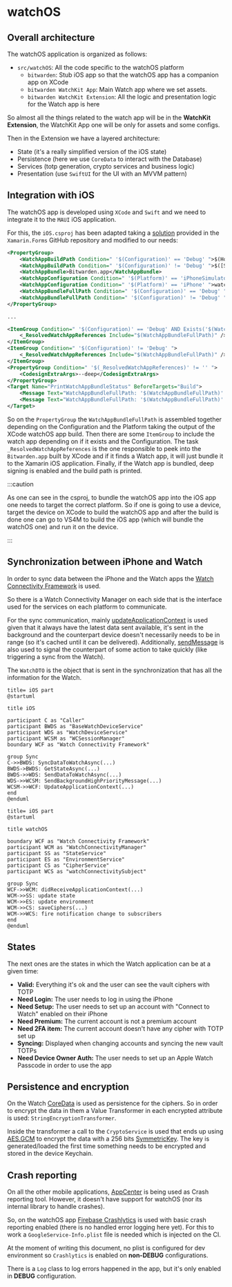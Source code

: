 # watchOS

## Overall architecture

The watchOS application is organized as follows:

- `src/watchOS`: All the code specific to the watchOS platform
  - `bitwarden`: Stub iOS app so that the watchOS app has a companion app on XCode
  - `bitwarden WatchKit App`: Main Watch app where we set assets.
  - `bitwarden WatchKit Extension`: All the logic and presentation logic for the Watch app is here

So almost all the things related to the watch app will be in the **WatchKit Extension**, the
WatchKit App one will be only for assets and some configs.

Then in the Extension we have a layered architecture:

- State (it's a really simplified version of the iOS state)
- Persistence (here we use `CoreData` to interact with the Database)
- Services (totp generation, crypto services and business logic)
- Presentation (use `SwiftUI` for the UI with an MVVM pattern)

## Integration with iOS

The watchOS app is developed using `XCode` and `Swift` and we need to integrate it to the `MAUI` iOS
application.

For this, the `iOS.csproj` has been adapted taking a
[solution](https://github.com/xamarin/xamarin-macios/issues/10070#issuecomment-1033428823) provided
in the `Xamarin.Forms` GitHub repository and modified to our needs:

```xml
<PropertyGroup>
    <WatchAppBuildPath Condition=" '$(Configuration)' == 'Debug' ">$(Home)/Library/Developer/Xcode/DerivedData/bitwarden-cbtqsueryycvflfzbsoteofskiyr/Build/Products</WatchAppBuildPath>
    <WatchAppBuildPath Condition=" '$(Configuration)' != 'Debug' ">$([System.IO.Path]::GetFullPath('$(MSBuildProjectDirectory)\..'))/watchOS/bitwarden.xcarchive/Products/Applications/bitwarden.app/Watch</WatchAppBuildPath>
    <WatchAppBundle>Bitwarden.app</WatchAppBundle>
    <WatchAppConfiguration Condition=" '$(Platform)' == 'iPhoneSimulator' ">watchsimulator</WatchAppConfiguration>
    <WatchAppConfiguration Condition=" '$(Platform)' == 'iPhone' ">watchos</WatchAppConfiguration>
    <WatchAppBundleFullPath Condition=" '$(Configuration)' == 'Debug' ">$(WatchAppBuildPath)/$(Configuration)-$(WatchAppConfiguration)/$(WatchAppBundle)</WatchAppBundleFullPath>
    <WatchAppBundleFullPath Condition=" '$(Configuration)' != 'Debug' ">$(WatchAppBuildPath)/$(WatchAppBundle)</WatchAppBundleFullPath>
</PropertyGroup>

...

<ItemGroup Condition=" '$(Configuration)' == 'Debug' AND Exists('$(WatchAppBundleFullPath)') ">
    <_ResolvedWatchAppReferences Include="$(WatchAppBundleFullPath)" />
</ItemGroup>
<ItemGroup Condition=" '$(Configuration)' != 'Debug' ">
    <_ResolvedWatchAppReferences Include="$(WatchAppBundleFullPath)" />
</ItemGroup>
<PropertyGroup Condition=" '$(_ResolvedWatchAppReferences)' != '' ">
    <CodesignExtraArgs>--deep</CodesignExtraArgs>
</PropertyGroup>
<Target Name="PrintWatchAppBundleStatus" BeforeTargets="Build">
    <Message Text="WatchAppBundleFullPath: '$(WatchAppBundleFullPath)' exists" Condition=" Exists('$(WatchAppBundleFullPath)') " />
    <Message Text="WatchAppBundleFullPath: '$(WatchAppBundleFullPath)' does NOT exist" Condition=" !Exists('$(WatchAppBundleFullPath)') " />
</Target>
```

So on the `PropertyGroup` the `WatchAppBundleFullPath` is assembled together depending on the
Configuration and the Platform taking the output of the XCode watchOS app build. Then there are some
`ItemGroup` to include the watch app depending on if it exists and the Configuration. The task
`_ResolvedWatchAppReferences` is the one responsible to peek into the `Bitwarden.app` built by XCode
and if it finds a Watch app, it will just bundle it to the Xamarin iOS application. Finally, if the
Watch app is bundled, deep signing is enabled and the build path is printed.

:::caution

As one can see in the csproj, to bundle the watchOS app into the iOS app one needs to target the
correct platform. So if one is going to use a device, target the device on XCode to build the
watchOS app and after the build is done one can go to VS4M to build the iOS app (which will bundle
the watchOS one) and run it on the device.

:::

## Synchronization between iPhone and Watch

In order to sync data between the iPhone and the Watch apps the
[Watch Connectivity Framework](https://developer.apple.com/documentation/watchconnectivity) is used.

So there is a Watch Connectivity Manager on each side that is the interface used for the services on
each platform to communicate.

For the sync communication, mainly
[updateApplicationContext](https://developer.apple.com/documentation/watchconnectivity/wcsession/1615621-updateapplicationcontext)
is used given that it always have the latest data sent available, it's sent in the background and
the counterpart device doesn't necessarily needs to be in range (so it's cached until it can be
delivered). Additionally,
[sendMessage](https://developer.apple.com/documentation/watchconnectivity/wcsession/1615687-sendmessage)
is also used to signal the counterpart of some action to take quickly (like triggering a sync from
the Watch).

The `WatchDTO` is the object that is sent in the synchronization that has all the information for
the Watch.

```kroki type=plantuml
title= iOS part
@startuml

title iOS

participant C as "Caller"
participant BWDS as "BaseWatchDeviceService"
participant WDS as "WatchDeviceService"
participant WCSM as "WCSessionManager"
boundary WCF as "Watch Connectivity Framework"

group Sync
C->>BWDS: SyncDataToWatchAsync(...)
BWDS->BWDS: GetStateAsync(...)
BWDS->>WDS: SendDataToWatchAsync(...)
WDS->>WCSM: SendBackgroundHighPriorityMessage(...)
WCSM->>WCF: UpdateApplicationContext(...)
end
@enduml
```

```kroki type=plantuml
title= iOS part
@startuml

title watchOS

boundary WCF as "Watch Connectivity Framework"
participant WCM as "WatchConnectivityManager"
participant SS as "StateService"
participant ES as "EnvironmentService"
participant CS as "CipherService"
participant WCS as "watchConnectivitySubject"

group Sync
WCF->>WCM: didReceiveApplicationContext(...)
WCM->>SS: update state
WCM->>ES: update environment
WCM->>CS: saveCiphers(...)
WCM->>WCS: fire notification change to subscribers
end
@enduml
```

## States

The next ones are the states in which the Watch application can be at a given time:

- **Valid:** Everything it's ok and the user can see the vault ciphers with TOTP
- **Need Login:** The user needs to log in using the iPhone
- **Need Setup:** The user needs to set up an account with "Connect to Watch" enabled on their
  iPhone
- **Need Premium:** The current account is not a premium account
- **Need 2FA item:** The current account doesn't have any cipher with TOTP set up
- **Syncing:** Displayed when changing accounts and syncing the new vault TOTPs
- **Need Device Owner Auth:** The user needs to set up an Apple Watch Passcode in order to use the
  app

## Persistence and encryption

On the Watch [CoreData](https://developer.apple.com/documentation/coredata) is used as persistence
for the ciphers. So in order to encrypt the data in them a Value Transformer in each encrypted
attribute is used: `StringEncryptionTransformer`.

Inside the transformer a call to the `CryptoService` is used that ends up using
[AES.GCM](https://developer.apple.com/documentation/cryptokit/aes/gcm) to encrypt the data with a
256 bits [SymmetricKey](https://developer.apple.com/documentation/cryptokit/symmetrickey). The key
is generated/loaded the first time something needs to be encrypted and stored in the device
Keychain.

## Crash reporting

On all the other mobile applications, [AppCenter](https://appcenter.ms/) is being used as Crash
reporting tool. However, it doesn't have support for watchOS (nor its internal library to handle
crashes).

So, on the watchOS app [Firebase Crashlytics](https://firebase.google.com/docs/crashlytics) is used
with basic crash reporting enabled (there is no handled error logging here yet). For this to work a
`GoogleService-Info.plist` file is needed which is injected on the CI.

At the moment of writing this document, no plist is configured for dev environment so `Crashlytics`
is enabled on **non-DEBUG** configurations.

There is a `Log` class to log errors happened in the app, but it's only enabled in **DEBUG**
configuration.
